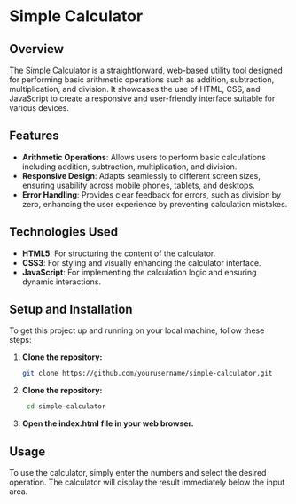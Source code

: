 # Simple Calculator

## Overview
The Simple Calculator is a straightforward, web-based utility tool designed for performing basic arithmetic operations such as addition, subtraction, multiplication, and division. It showcases the use of HTML, CSS, and JavaScript to create a responsive and user-friendly interface suitable for various devices.

## Features
- **Arithmetic Operations**: Allows users to perform basic calculations including addition, subtraction, multiplication, and division.
- **Responsive Design**: Adapts seamlessly to different screen sizes, ensuring usability across mobile phones, tablets, and desktops.
- **Error Handling**: Provides clear feedback for errors, such as division by zero, enhancing the user experience by preventing calculation mistakes.

## Technologies Used
- **HTML5**: For structuring the content of the calculator.
- **CSS3**: For styling and visually enhancing the calculator interface.
- **JavaScript**: For implementing the calculation logic and ensuring dynamic interactions.

## Setup and Installation
To get this project up and running on your local machine, follow these steps:

1. **Clone the repository:**
   ```bash
   git clone https://github.com/yourusername/simple-calculator.git
2. **Clone the repository:**
   ```bash
    cd simple-calculator
3. **Open the index.html file in your web browser.**

## Usage
To use the calculator, simply enter the numbers and select the desired operation. The calculator will display the result immediately below the input area.

